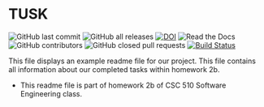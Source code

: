 # TUSK 
![GitHub last commit](https://img.shields.io/github/last-commit/Neelkanth7/TUSK/lmschell?logo=Github&logoColor=%23ff0000)
![GitHub all releases](https://img.shields.io/github/downloads/Neelkanth7/TUSK/total)
[![DOI](https://zenodo.org/badge/401494586.svg)](https://zenodo.org/badge/latestdoi/401494586)
![Read the Docs](https://img.shields.io/readthedocs/code)
![GitHub contributors](https://img.shields.io/github/contributors/Neelkanth7/TUSK)
![GitHub closed pull requests](https://img.shields.io/github/issues-pr-closed/Neelkanth7/TUSK)
[![Build Status](https://app.travis-ci.com/Neelkanth7/TUSK.svg?branch=main)](https://app.travis-ci.com/Neelkanth7/TUSK)

This file displays an example readme file for our project.
This file contains all information about our completed tasks within homework 2b.

* This readme file is part of homework 2b of CSC 510 Software Engineering class.
